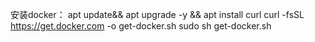 安装docker： 
apt update&& apt upgrade -y && apt install curl
curl -fsSL https://get.docker.com -o get-docker.sh
 sudo sh get-docker.sh




